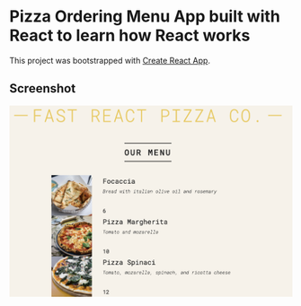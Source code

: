 # Pizza Ordering Menu App built with React to learn how React works

This project was bootstrapped with [Create React App](https://github.com/facebook/create-react-app).

## Screenshot

<img src="/public/pizza/screenshot.png" alt="Pizza Menu App" title="" />
